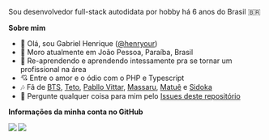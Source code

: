 Sou desenvolvedor full-stack autodidata por hobby há 6 anos do Brasil 🇧🇷

**Sobre mim**
- 👋 Olá, sou Gabriel Henrique ([@henryour](https://github.com/henryour))
- 📌 Moro atualmente em João Pessoa, Paraíba, Brasil
- 🌱 Re-aprendendo e aprendendo intessamente pra se tornar um profissional na área
- 💘 Entre o amor e o ódio com o PHP e Typescript
- 🎶 Fã de [BTS](https://open.spotify.com/artist/3Nrfpe0tUJi4K4DXYWgMUX), [Teto](https://open.spotify.com/artist/68YeXpLt3jB7JHQS5ZjMGo), [Pabllo Vittar](https://open.spotify.com/artist/6tzRZ39aZlNqlUzQlkuhDV), [Massaru](https://open.spotify.com/artist/6NPvzQnxY7WwRMoN2qVBHU), [Matuê](https://open.spotify.com/artist/5nP8x4uEFjAAmDzwOEc9b8) e [Sidoka](https://open.spotify.com/artist/7EyzyrMNgqiK8bMrbkOT9l)
- 💬 Pergunte qualquer coisa para mim pelo [Issues deste repositório](https://github.com/henryour/henryour/issues)

**Informações da minha conta no GitHub**

<a href="https://github.com/henryour/github-readme-stats"> 
  <img align="left" src="https://github-readme-stats.vercel.app/api?username=henryour&show_icons=true&custom_title=🧩%20Gabriel%20Henrique's%20GitHub%20Stats&title_color=fff&icon_color=10de69&text_color=9f9f9f&bg_color=151515" />
</a>
<a href="https://github.com/henryour/github-readme-stats">
  <img align="left" src="https://github-readme-stats.vercel.app/api/top-langs/?username=henryour&show_icons=true&title_color=fff&icon_color=10de69&text_color=9f9f9f&bg_color=151515" />
</a>
